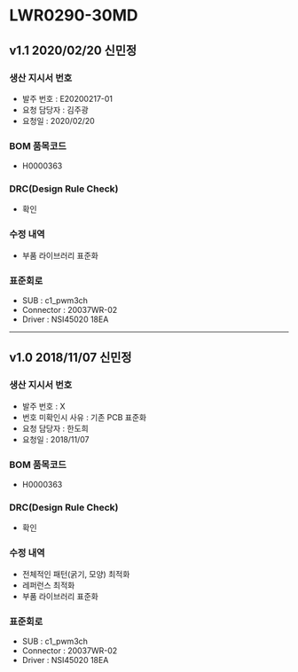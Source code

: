 # LWR0290-30MD

## v1.1 2020/02/20 신민정

### 생산 지시서 번호
* 발주 번호 : E20200217-01
* 요청 담당자 : 김주광
* 요청일 : 2020/02/20

###  BOM 품목코드
* H0000363

### DRC(Design Rule Check)
* 확인

### 수정 내역
* 부품 라이브러리 표준화

### 표준회로
* SUB : c1_pwm3ch
* Connector : 20037WR-02
* Driver : NSI45020 18EA

----------

## v1.0 2018/11/07 신민정

### 생산 지시서 번호
* 발주 번호 : X
* 번호 미확인시 사유 : 기존 PCB 표준화
* 요청 담당자 : 한도희
* 요청일 : 2018/11/07

###  BOM 품목코드
* H0000363

### DRC(Design Rule Check)
* 확인

### 수정 내역
* 전체적인 패턴(굵기, 모양) 최적화
* 레퍼런스 최적화
* 부품 라이브러리 표준화

### 표준회로
* SUB : c1_pwm3ch
* Connector : 20037WR-02
* Driver : NSI45020 18EA
